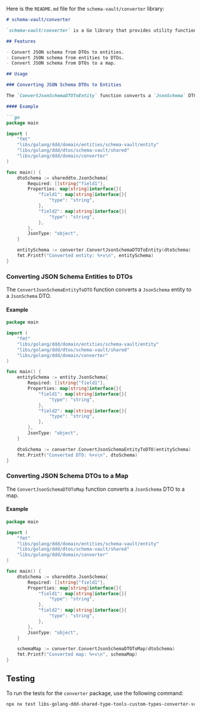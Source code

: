 Here is the `README.md` file for the `schema-vault/converter` library:

```markdown
# schema-vault/converter

`schema-vault/converter` is a Go library that provides utility functions to convert between data transfer objects (DTOs) and entities within the schema vault domain. This library facilitates the transformation of JSON schema data structures between different layers of the application.

## Features

- Convert JSON schema from DTOs to entities.
- Convert JSON schema from entities to DTOs.
- Convert JSON schema from DTOs to a map.

## Usage

### Converting JSON Schema DTOs to Entities

The `ConvertJsonSchemaDTOToEntity` function converts a `JsonSchema` DTO to a `JsonSchema` entity.

#### Example

```go
package main

import (
    "fmt"
    "libs/golang/ddd/domain/entities/schema-vault/entity"
    "libs/golang/ddd/dtos/schema-vault/shared"
    "libs/golang/ddd/domain/converter"
)

func main() {
    dtoSchema := shareddto.JsonSchema{
        Required: []string{"field1"},
        Properties: map[string]interface{}{
            "field1": map[string]interface{}{
                "type": "string",
            },
            "field2": map[string]interface{}{
                "type": "string",
            },
        },
        JsonType: "object",
    }

    entitySchema := converter.ConvertJsonSchemaDTOToEntity(dtoSchema)
    fmt.Printf("Converted entity: %+v\n", entitySchema)
}
```

### Converting JSON Schema Entities to DTOs

The `ConvertJsonSchemaEntityToDTO` function converts a `JsonSchema` entity to a `JsonSchema` DTO.

#### Example

```go
package main

import (
    "fmt"
    "libs/golang/ddd/domain/entities/schema-vault/entity"
    "libs/golang/ddd/dtos/schema-vault/shared"
    "libs/golang/ddd/domain/converter"
)

func main() {
    entitySchema := entity.JsonSchema{
        Required: []string{"field1"},
        Properties: map[string]interface{}{
            "field1": map[string]interface{}{
                "type": "string",
            },
            "field2": map[string]interface{}{
                "type": "string",
            },
        },
        JsonType: "object",
    }

    dtoSchema := converter.ConvertJsonSchemaEntityToDTO(entitySchema)
    fmt.Printf("Converted DTO: %+v\n", dtoSchema)
}
```

### Converting JSON Schema DTOs to a Map

The `ConvertJsonSchemaDTOToMap` function converts a `JsonSchema` DTO to a map.

#### Example

```go
package main

import (
    "fmt"
    "libs/golang/ddd/domain/entities/schema-vault/entity"
    "libs/golang/ddd/dtos/schema-vault/shared"
    "libs/golang/ddd/domain/converter"
)

func main() {
    dtoSchema := shareddto.JsonSchema{
        Required: []string{"field1"},
        Properties: map[string]interface{}{
            "field1": map[string]interface{}{
                "type": "string",
            },
            "field2": map[string]interface{}{
                "type": "string",
            },
        },
        JsonType: "object",
    }

    schemaMap := converter.ConvertJsonSchemaDTOToMap(dtoSchema)
    fmt.Printf("Converted map: %+v\n", schemaMap)
}
```

## Testing

To run the tests for the `converter` package, use the following command:

```sh
npx nx test libs-golang-ddd-shared-type-tools-custom-types-converter-schema-vault
```
